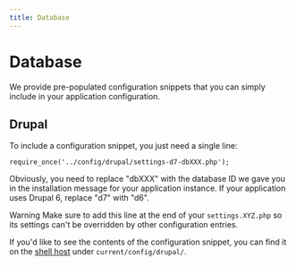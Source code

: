 ```yaml
---
title: Database
---
```


# Database

We provide pre-populated configuration snippets that you can simply include in your application configuration.

## Drupal

To include a configuration snippet, you just need a single line:

    require_once('../config/drupal/settings-d7-dbXXX.php');

Obviously, you need to replace "dbXXX" with the database ID we gave you in the installation message for your application instance. If your application uses Drupal 6, replace "d7" with "d6".

<span class="label label-warning">Warning</span> Make sure to add this line at the end of your `settings.XYZ.php` so its settings can't be overridden by other configuration entries.

If you'd like to see the contents of the configuration snippet, you can find it on the [shell host](/start/shell/) under `current/config/drupal/`.
